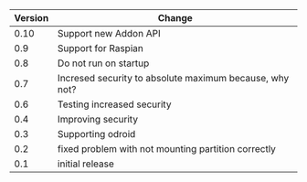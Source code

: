 | Version | Change |
|---|---|
| 0.10 | Support new Addon API |
| 0.9 | Support for Raspian |
| 0.8 | Do not run on startup |
| 0.7 | Incresed security to absolute maximum because, why not? |
| 0.6 | Testing increased security |
| 0.4 | Improving security |
| 0.3 | Supporting odroid |
| 0.2 | fixed problem with not mounting partition correctly |
| 0.1 | initial release |
